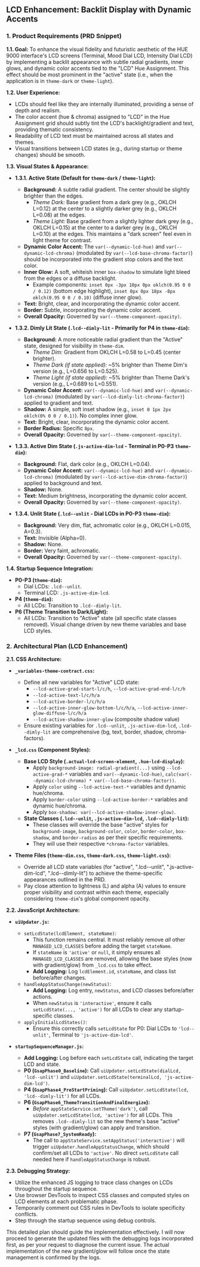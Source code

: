 
## LCD Enhancement: Backlit Display with Dynamic Accents

### 1. Product Requirements (PRD Snippet)

**1.1. Goal:**
To enhance the visual fidelity and futuristic aesthetic of the HUE 9000 interface's LCD screens (Terminal, Mood Dial LCD, Intensity Dial LCD) by implementing a backlit appearance with subtle radial gradients, inner glows, and dynamic color accents tied to the "LCD" Hue Assignment. This effect should be most prominent in the "active" state (i.e., when the application is in `theme-dark` or `theme-light`).

**1.2. User Experience:**
*   LCDs should feel like they are internally illuminated, providing a sense of depth and realism.
*   The color accent (hue & chroma) assigned to "LCD" in the Hue Assignment grid should subtly tint the LCD's backlight/gradient and text, providing thematic consistency.
*   Readability of LCD text must be maintained across all states and themes.
*   Visual transitions between LCD states (e.g., during startup or theme changes) should be smooth.

**1.3. Visual States & Appearance:**

*   **1.3.1. Active State (Default for `theme-dark` / `theme-light`):**
    *   **Background:** A subtle radial gradient. The center should be slightly brighter than the edges.
        *   *Theme Dark:* Base gradient from a dark grey (e.g., OKLCH L=0.12) at the center to a slightly darker grey (e.g., OKLCH L=0.08) at the edges.
        *   *Theme Light:* Base gradient from a slightly lighter dark grey (e.g., OKLCH L=0.15) at the center to a darker grey (e.g., OKLCH L=0.10) at the edges. This maintains a "dark screen" feel even in light theme for contrast.
    *   **Dynamic Color Accent:** The `var(--dynamic-lcd-hue)` and `var(--dynamic-lcd-chroma)` (modulated by `var(--lcd-base-chroma-factor)`) should be incorporated into the gradient stop colors and the text color.
    *   **Inner Glow:** A soft, whiteish inner `box-shadow` to simulate light bleed from the edges or a diffuse backlight.
        *   Example components: `inset 0px -3px 10px 0px oklch(0.95 0 0 / 0.12)` (bottom edge highlight), `inset 0px 0px 18px -8px oklch(0.95 0 0 / 0.10)` (diffuse inner glow).
    *   **Text:** Bright, clear, and incorporating the dynamic color accent.
    *   **Border:** Subtle, incorporating the dynamic color accent.
    *   **Overall Opacity:** Governed by `var(--theme-component-opacity)`.

*   **1.3.2. Dimly Lit State (`.lcd--dimly-lit` - Primarily for P4 in `theme-dim`):**
    *   **Background:** A more noticeable radial gradient than the "Active" state, designed for visibility in `theme-dim`.
        *   *Theme Dim:* Gradient from OKLCH L=0.58 to L=0.45 (center brighter).
        *   *Theme Dark (if state applied):* ~5% brighter than Theme Dim's version (e.g., L=0.656 to L=0.525).
        *   *Theme Light (if state applied):* ~5% brighter than Theme Dark's version (e.g., L=0.689 to L=0.551).
    *   **Dynamic Color Accent:** `var(--dynamic-lcd-hue)` and `var(--dynamic-lcd-chroma)` (modulated by `var(--lcd-dimly-lit-chroma-factor)`) applied to gradient and text.
    *   **Shadow:** A simple, soft inset shadow (e.g., `inset 0 1px 2px oklch(0% 0 0 / 0.1)`). No complex inner glow.
    *   **Text:** Bright, clear, incorporating the dynamic color accent.
    *   **Border Radius:** Specific `8px`.
    *   **Overall Opacity:** Governed by `var(--theme-component-opacity)`.

*   **1.3.3. Active Dim State (`.js-active-dim-lcd` - Terminal in P0-P3 `theme-dim`):**
    *   **Background:** Flat, dark color (e.g., OKLCH L=0.04).
    *   **Dynamic Color Accent:** `var(--dynamic-lcd-hue)` and `var(--dynamic-lcd-chroma)` (modulated by `var(--lcd-active-dim-chroma-factor)`) applied to background and text.
    *   **Shadow:** None.
    *   **Text:** Medium brightness, incorporating the dynamic color accent.
    *   **Overall Opacity:** Governed by `var(--theme-component-opacity)`.

*   **1.3.4. Unlit State (`.lcd--unlit` - Dial LCDs in P0-P3 `theme-dim`):**
    *   **Background:** Very dim, flat, achromatic color (e.g., OKLCH L=0.015, A=0.3).
    *   **Text:** Invisible (Alpha=0).
    *   **Shadow:** None.
    *   **Border:** Very faint, achromatic.
    *   **Overall Opacity:** Governed by `var(--theme-component-opacity)`.

**1.4. Startup Sequence Integration:**
*   **P0-P3 (`theme-dim`):**
    *   Dial LCDs: `.lcd--unlit`.
    *   Terminal LCD: `.js-active-dim-lcd`.
*   **P4 (`theme-dim`):**
    *   All LCDs: Transition to `.lcd--dimly-lit`.
*   **P6 (Theme Transition to Dark/Light):**
    *   All LCDs: Transition to "Active" state (all specific state classes removed). Visual change driven by new theme variables and base LCD styles.

### 2. Architectural Plan (LCD Enhancement)

**2.1. CSS Architecture:**

*   **`_variables-theme-contract.css`:**
    *   Define all new variables for "Active" LCD state:
        *   `--lcd-active-grad-start-l/c/h`, `--lcd-active-grad-end-l/c/h`
        *   `--lcd-active-text-l/c/h/a`
        *   `--lcd-active-border-l/c/h/a`
        *   `--lcd-active-inner-glow-bottom-l/c/h/a`, `--lcd-active-inner-glow-diffuse-l/c/h/a`
        *   `--lcd-active-shadow-inner-glow` (composite shadow value)
    *   Ensure existing variables for `.lcd--unlit`, `.js-active-dim-lcd`, `.lcd--dimly-lit` are comprehensive (bg, text, border, shadow, chroma-factors).

*   **`_lcd.css` (Component Styles):**
    *   **Base LCD Style (`.actual-lcd-screen-element`, `.hue-lcd-display`):**
        *   Apply `background-image: radial-gradient(...)` using `--lcd-active-grad-*` variables and `var(--dynamic-lcd-hue)`, `calc(var(--dynamic-lcd-chroma) * var(--lcd-base-chroma-factor))`.
        *   Apply `color` using `--lcd-active-text-*` variables and dynamic hue/chroma.
        *   Apply `border-color` using `--lcd-active-border-*` variables and dynamic hue/chroma.
        *   Apply `box-shadow: var(--lcd-active-shadow-inner-glow)`.
    *   **State Classes (`.lcd--unlit`, `.js-active-dim-lcd`, `.lcd--dimly-lit`):**
        *   These classes will override the base "active" styles for `background-image`, `background-color`, `color`, `border-color`, `box-shadow`, and `border-radius` as per their specific requirements.
        *   They will use their respective `*chroma-factor` variables.

*   **Theme Files (`theme-dim.css`, `theme-dark.css`, `theme-light.css`):**
    *   Override all LCD state variables (for "active", ".lcd--unlit", ".js-active-dim-lcd", ".lcd--dimly-lit") to achieve the theme-specific appearances outlined in the PRD.
    *   Pay close attention to lightness (L) and alpha (A) values to ensure proper visibility and contrast within each theme, especially considering `theme-dim`'s global component opacity.

**2.2. JavaScript Architecture:**

*   **`uiUpdater.js`:**
    *   `setLcdState(lcdElement, stateName)`:
        *   This function remains central. It must reliably remove *all* other `MANAGED_LCD_CLASSES` before adding the target `stateName`.
        *   If `stateName` is `'active'` or `null`, it simply ensures all `MANAGED_LCD_CLASSES` are removed, allowing the base styles (now with gradient/glow) from `_lcd.css` to take effect.
        *   **Add Logging:** Log `lcdElement.id`, `stateName`, and class list before/after changes.
    *   `handleAppStatusChange(newStatus)`:
        *   **Add Logging:** Log entry, `newStatus`, and LCD classes before/after actions.
        *   When `newStatus` is `'interactive'`, ensure it calls `setLcdState(..., 'active')` for all LCDs to clear any startup-specific classes.
    *   `applyInitialLcdStates()`:
        *   Ensure this correctly calls `setLcdState` for P0: Dial LCDs to `'lcd--unlit'`, Terminal to `'js-active-dim-lcd'`.

*   **`startupSequenceManager.js`:**
    *   **Add Logging:** Log before each `setLcdState` call, indicating the target LCD and state.
    *   **P0 (`GsapPhase0_Baseline`):** Call `uiUpdater.setLcdState(dialLcd, 'lcd--unlit')` and `uiUpdater.setLcdState(terminalLcd, 'js-active-dim-lcd')`.
    *   **P4 (`GsapPhase4_PreStartPriming`):** Call `uiUpdater.setLcdState(lcd, 'lcd--dimly-lit')` for all LCDs.
    *   **P6 (`GsapPhase6_ThemeTransitionAndFinalEnergize`):**
        *   *Before* `appStateService.setTheme('dark')`, call `uiUpdater.setLcdState(lcd, 'active')` for all LCDs. This removes `.lcd--dimly-lit` so the new theme's base "active" styles (with gradient/glow) can apply and transition.
    *   **P7 (`GsapPhase7_SystemReady`):**
        *   The call to `appStateService.setAppStatus('interactive')` will trigger `uiUpdater.handleAppStatusChange`, which should confirm/set all LCDs to `'active'`. No direct `setLcdState` call needed here if `handleAppStatusChange` is robust.

**2.3. Debugging Strategy:**
*   Utilize the enhanced JS logging to trace class changes on LCDs throughout the startup sequence.
*   Use browser DevTools to inspect CSS classes and computed styles on LCD elements at each problematic phase.
*   Temporarily comment out CSS rules in DevTools to isolate specificity conflicts.
*   Step through the startup sequence using debug controls.

This detailed plan should guide the implementation effectively. I will now proceed to generate the updated files with the debugging logs incorporated first, as per your request to diagnose the current issue. The actual implementation of the new gradient/glow will follow once the state management is confirmed by the logs.
